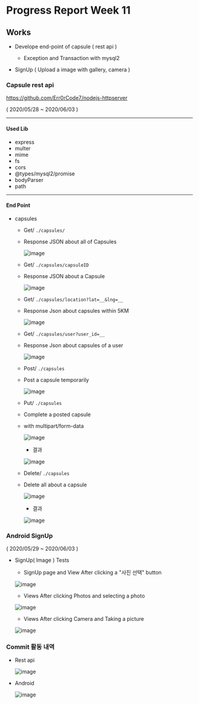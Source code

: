 # Progress Report Week 11

## Works

- Develope end-point of capsule ( rest api )
    - Exception and Transaction with mysql2

- SignUp ( Upload a image with gallery, camera )


### Capsule rest api 
https://github.com/Err0rCode7/nodejs-httpserver

( 2020/05/28 ~ 2020/06/03 )

---
#### Used Lib
- express
- multer
- mime
- fs
- cors
- @types/mysql2/promise
- bodyParser
- path

---
#### End Point
- capsules 

    - Get/ `./capsules/`
    - Response JSON about all of Capsules 

        ![image](https://user-images.githubusercontent.com/48249549/83625774-72bca380-a5cf-11ea-9bcb-2b38580bf536.png)

    - Get/ `./capsules/capsuleID` 
    - Response JSON about a Capsule

        ![image](https://user-images.githubusercontent.com/48249549/83626030-d777fe00-a5cf-11ea-88d6-28845bdd37cc.png)

    - Get/ `./capsules/location?lat=__&lng=__`
    - Response Json about capsules within 5KM

        ![image](https://user-images.githubusercontent.com/48249549/83626287-2887f200-a5d0-11ea-856f-7378e92d3c9c.png)

    - Get/ `./capsules/user?user_id=__`
    - Response Json about capsules of a user

        ![image](https://user-images.githubusercontent.com/48249549/83626440-6258f880-a5d0-11ea-997c-9f2baf23bf81.png)

    - Post/ `./capsules`
    - Post a capsule temporarily 

        ![image](https://user-images.githubusercontent.com/48249549/83626561-903e3d00-a5d0-11ea-98de-3c1bc42f89b1.png)

    - Put/ `./capsules`
    - Complete a posted capsule 
    - with multipart/form-data

        ![image](https://user-images.githubusercontent.com/48249549/83626849-0347b380-a5d1-11ea-820a-40124cd62c23.png)

        - 결과

        ![image](https://user-images.githubusercontent.com/48249549/83627094-65a0b400-a5d1-11ea-8b9c-df9dd6d388cd.png)


    - Delete/ `./capsules`
    - Delete all about a capsule

        ![image](https://user-images.githubusercontent.com/48249549/83627209-8a952700-a5d1-11ea-9916-d5f56fcf0258.png)

        - 결과

        ![image](https://user-images.githubusercontent.com/48249549/83627271-9d0f6080-a5d1-11ea-827e-0ab18e894249.png)

### Android SignUp
( 2020/05/29 ~ 2020/06/03 )

- SignUp( Image ) Tests

    - SignUp page and View After clicking a "사진 선택" button 

    ![image](https://user-images.githubusercontent.com/48249549/83624071-21abb000-a5cd-11ea-9f6c-de9ab3756aff.png)

    - Views After clicking Photos and selecting a photo

    ![image](https://user-images.githubusercontent.com/48249549/83624443-967eea00-a5cd-11ea-94c3-31f9670dc95c.png)

    - Views After clicking Camera and Taking a picture 

    ![image](https://user-images.githubusercontent.com/48249549/83624594-c6c68880-a5cd-11ea-86db-0868fe8df43c.png)

### Commit 활동 내역

- Rest api

    ![image](https://user-images.githubusercontent.com/48249549/83629521-355b1480-a5d5-11ea-8fbc-f736a12c796f.png)

- Android

    ![image](https://user-images.githubusercontent.com/48249549/83629681-88cd6280-a5d5-11ea-9fb5-397de6ec6111.png)